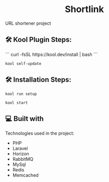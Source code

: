 <h1 align="center" id="title">Shortlink</h1>

<p id="description">URL shortener project</p>

<h2>🛠️ Kool Plugin Steps:</h2>
```
curl -fsSL https://kool.dev/install | bash
```

```
kool self-update
```

<h2>🛠️ Installation Steps:</h2>

```
kool run setup
```

```
kool start
```

<h2>💻 Built with</h2>

Technologies used in the project:

*   PHP
*   Laravel
*   Horizon
*   RabbitMQ
*   MySql
*   Redis
*   Memcached
